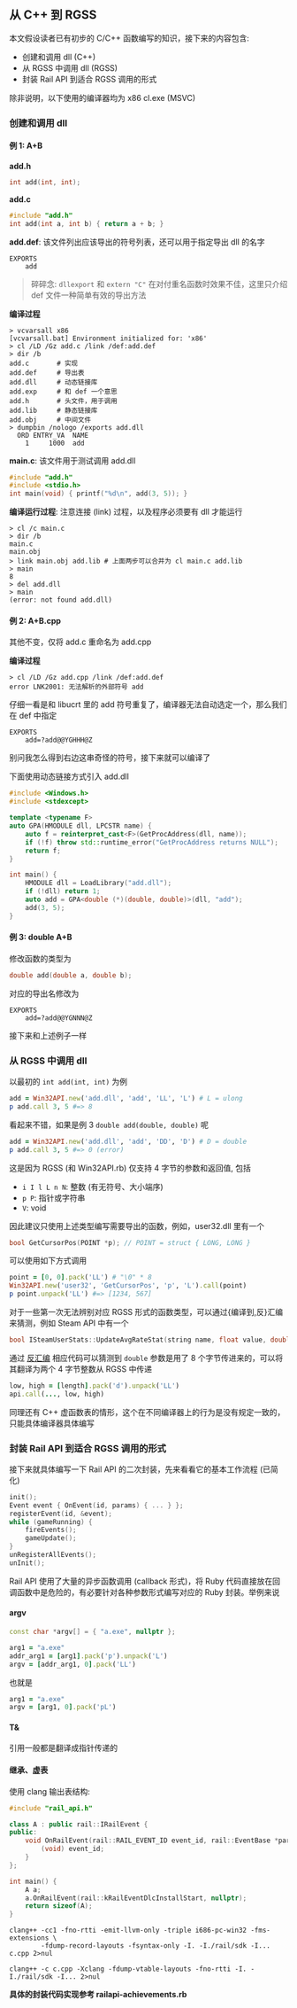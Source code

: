 ## 从 C++ 到 RGSS

本文假设读者已有初步的 C/C++ 函数编写的知识，接下来的内容包含:

- 创建和调用 dll (C++)
- 从 RGSS 中调用 dll (RGSS)
- 封装 Rail API 到适合 RGSS 调用的形式

除非说明，以下使用的编译器均为 x86 cl.exe (MSVC)

### 创建和调用 dll

#### 例 1: A+B

**add.h**
```c
int add(int, int);
```

**add.c**
```c
#include "add.h"
int add(int a, int b) { return a + b; }
```

**add.def**: 该文件列出应该导出的符号列表，还可以用于指定导出 dll 的名字
```
EXPORTS
    add
```

> 碎碎念: `dllexport` 和 `extern "C"` 在对付重名函数时效果不佳，这里只介绍 def 文件一种简单有效的导出方法

**编译过程**
```shell
> vcvarsall x86
[vcvarsall.bat] Environment initialized for: 'x86'
> cl /LD /Gz add.c /link /def:add.def
> dir /b
add.c       # 实现
add.def     # 导出表
add.dll     # 动态链接库
add.exp     # 和 def 一个意思
add.h       # 头文件，用于调用
add.lib     # 静态链接库
add.obj     # 中间文件
> dumpbin /nologo /exports add.dll
  ORD ENTRY_VA  NAME
    1     1000  add
```

**main.c**: 该文件用于测试调用 add.dll
```c
#include "add.h"
#include <stdio.h>
int main(void) { printf("%d\n", add(3, 5)); }
```

**编译运行过程**: 注意连接 (link) 过程，以及程序必须要有 dll 才能运行
```shell
> cl /c main.c
> dir /b
main.c
main.obj
> link main.obj add.lib # 上面两步可以合并为 cl main.c add.lib
> main
8
> del add.dll
> main
(error: not found add.dll)
```

#### 例 2: A+B.cpp

其他不变，仅将 add.c 重命名为 add.cpp

**编译过程**
```shell
> cl /LD /Gz add.cpp /link /def:add.def
error LNK2001: 无法解析的外部符号 add
```

仔细一看是和 libucrt 里的 add 符号重复了，编译器无法自动选定一个，那么我们在 def 中指定
```
EXPORTS
    add=?add@@YGHHH@Z
```

别问我怎么得到右边这串奇怪的符号，接下来就可以编译了

下面使用动态链接方式引入 add.dll

```cpp
#include <Windows.h>
#include <stdexcept>

template <typename F>
auto GPA(HMODULE dll, LPCSTR name) {
    auto f = reinterpret_cast<F>(GetProcAddress(dll, name));
    if (!f) throw std::runtime_error("GetProcAddress returns NULL");
    return f;
}

int main() {
    HMODULE dll = LoadLibrary("add.dll");
    if (!dll) return 1;
    auto add = GPA<double (*)(double, double)>(dll, "add");
    add(3, 5);
}
```

#### 例 3: double A+B

修改函数的类型为
```c
double add(double a, double b);
```

对应的导出名修改为
```
EXPORTS
    add=?add@@YGNNN@Z
```

接下来和上述例子一样

### 从 RGSS 中调用 dll

以最初的 `int add(int, int)` 为例
```ruby
add = Win32API.new('add.dll', 'add', 'LL', 'L') # L = ulong
p add.call 3, 5 #=> 8
```

看起来不错，如果是例 3 `double add(double, double)` 呢
```ruby
add = Win32API.new('add.dll', 'add', 'DD', 'D') # D = double
p add.call 3, 5 #=> 0 (error)
```

这是因为 RGSS (和 Win32API.rb) 仅支持 4 字节的参数和返回值, 包括

- `i I l L n N`: 整数 (有无符号、大小端序)
- `p P`: 指针或字符串
- `V`: void

因此建议只使用上述类型编写需要导出的函数，例如，user32.dll 里有一个
```cpp
bool GetCursorPos(POINT *p); // POINT = struct { LONG, LONG }
```

可以使用如下方式调用
```ruby
point = [0, 0].pack('LL') # "\0" * 8
Win32API.new('user32', 'GetCursorPos', 'p', 'L').call(point)
p point.unpack('LL') #=> [1234, 567]
```

对于一些第一次无法辨别对应 RGSS 形式的函数类型，可以通过{编译到,反}汇编来猜测，例如
Steam API 中有一个
```cpp
bool ISteamUserStats::UpdateAvgRateStat(string name, float value, double length);
```

通过 [反汇编](https://github.com/x64dbg/x64dbg) 相应代码可以猜测到 `double` 参数是用了 8 个字节传进来的，可以将其翻译为两个 4 字节整数从 RGSS 中传递
```ruby
low, high = [length].pack('d').unpack('LL')
api.call(..., low, high)
```

同理还有 C++ 虚函数表的情形，这个在不同编译器上的行为是没有规定一致的，只能具体编译器具体编写

### 封装 Rail API 到适合 RGSS 调用的形式

接下来就具体编写一下 Rail API 的二次封装，先来看看它的基本工作流程 (已简化)
```cpp
init();
Event event { OnEvent(id, params) { ... } };
registerEvent(id, &event);
while (gameRunning) {
    fireEvents();
    gameUpdate();
}
unRegisterAllEvents();
unInit();
```

Rail API 使用了大量的异步函数调用 (callback 形式)，将 Ruby 代码直接放在回调函数中是危险的，有必要针对各种参数形式编写对应的 Ruby 封装。举例来说

#### argv

```cpp
const char *argv[] = { "a.exe", nullptr };
```

```ruby
arg1 = "a.exe"
addr_arg1 = [arg1].pack('p').unpack('L')
argv = [addr_arg1, 0].pack('LL')
```

也就是
```ruby
arg1 = "a.exe"
argv = [arg1, 0].pack('pL')
```

#### T&

引用一般都是翻译成指针传递的

#### 继承、虚表

使用 clang 输出表结构:

```cpp
#include "rail_api.h"

class A : public rail::IRailEvent {
public:
    void OnRailEvent(rail::RAIL_EVENT_ID event_id, rail::EventBase *param) override {
        (void) event_id;
    }
};

int main() {
    A a;
    a.OnRailEvent(rail::kRailEventDlcInstallStart, nullptr);
    return sizeof(A);
}
```

```shell
clang++ -cc1 -fno-rtti -emit-llvm-only -triple i686-pc-win32 -fms-extensions \
        -fdump-record-layouts -fsyntax-only -I. -I./rail/sdk -I... c.cpp 2>nul
```

```shell
clang++ -c c.cpp -Xclang -fdump-vtable-layouts -fno-rtti -I. -I./rail/sdk -I... 2>nul
```

**具体的封装代码实现参考 railapi-achievements.rb**
